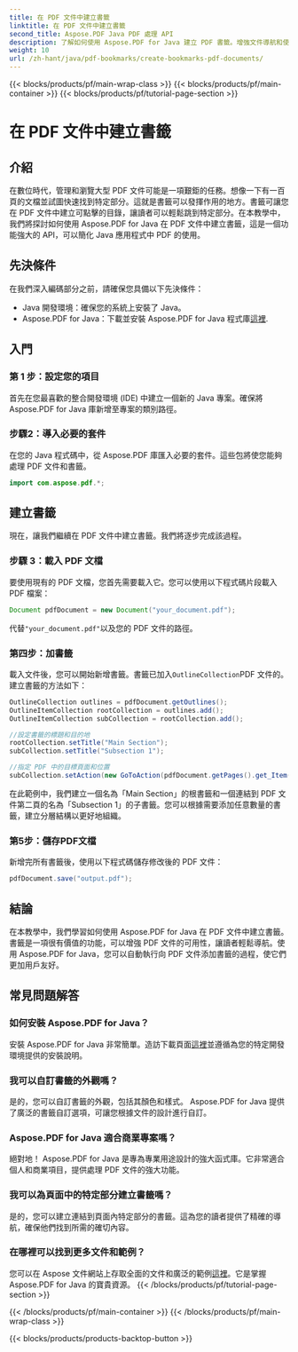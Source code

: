 ```yaml
---
title: 在 PDF 文件中建立書籤
linktitle: 在 PDF 文件中建立書籤
second_title: Aspose.PDF Java PDF 處理 API
description: 了解如何使用 Aspose.PDF for Java 建立 PDF 書籤。增強文件導航和使用者體驗。帶有原始程式碼的分步指南。
weight: 10
url: /zh-hant/java/pdf-bookmarks/create-bookmarks-pdf-documents/
---
```


{{< blocks/products/pf/main-wrap-class >}}
{{< blocks/products/pf/main-container >}}
{{< blocks/products/pf/tutorial-page-section >}}

# 在 PDF 文件中建立書籤


## 介紹

在數位時代，管理和瀏覽大型 PDF 文件可能是一項艱鉅的任務。想像一下有一百頁的文檔並試圖快速找到特定部分。這就是書籤可以發揮作用的地方。書籤可讓您在 PDF 文件中建立可點擊的目錄，讓讀者可以輕鬆跳到特定部分。在本教學中，我們將探討如何使用 Aspose.PDF for Java 在 PDF 文件中建立書籤，這是一個功能強大的 API，可以簡化 Java 應用程式中 PDF 的使用。

## 先決條件

在我們深入編碼部分之前，請確保您具備以下先決條件：

- Java 開發環境：確保您的系統上安裝了 Java。
-  Aspose.PDF for Java：下載並安裝 Aspose.PDF for Java 程式庫[這裡](https://releases.aspose.com/pdf/java/).

## 入門

### 第 1 步：設定您的項目

首先在您最喜歡的整合開發環境 (IDE) 中建立一個新的 Java 專案。確保將 Aspose.PDF for Java 庫新增至專案的類別路徑。

### 步驟2：導入必要的套件

在您的 Java 程式碼中，從 Aspose.PDF 庫匯入必要的套件。這些包將使您能夠處理 PDF 文件和書籤。

```java
import com.aspose.pdf.*;
```

## 建立書籤

現在，讓我們繼續在 PDF 文件中建立書籤。我們將逐步完成該過程。

### 步驟 3：載入 PDF 文檔

要使用現有的 PDF 文檔，您首先需要載入它。您可以使用以下程式碼片段載入 PDF 檔案：

```java
Document pdfDocument = new Document("your_document.pdf");
```

代替`"your_document.pdf"`以及您的 PDF 文件的路徑。

### 第四步：加書籤

載入文件後，您可以開始新增書籤。書籤已加入`OutlineCollection`PDF 文件的。建立書籤的方法如下：

```java
OutlineCollection outlines = pdfDocument.getOutlines();
OutlineItemCollection rootCollection = outlines.add();
OutlineItemCollection subCollection = rootCollection.add();

//設定書籤的標題和目的地
rootCollection.setTitle("Main Section");
subCollection.setTitle("Subsection 1");

//指定 PDF 中的目標頁面和位置
subCollection.setAction(new GoToAction(pdfDocument.getPages().get_Item(1)));
```

在此範例中，我們建立一個名為「Main Section」的根書籤和一個連結到 PDF 文件第二頁的名為「Subsection 1」的子書籤。您可以根據需要添加任意數量的書籤，建立分層結構以更好地組織。

### 第5步：儲存PDF文檔

新增完所有書籤後，使用以下程式碼儲存修改後的 PDF 文件：

```java
pdfDocument.save("output.pdf");
```

## 結論

在本教學中，我們學習如何使用 Aspose.PDF for Java 在 PDF 文件中建立書籤。書籤是一項很有價值的功能，可以增強 PDF 文件的可用性，讓讀者輕鬆導航。使用 Aspose.PDF for Java，您可以自動執行向 PDF 文件添加書籤的過程，使它們更加用戶友好。

## 常見問題解答

### 如何安裝 Aspose.PDF for Java？

安裝 Aspose.PDF for Java 非常簡單。造訪下載頁面[這裡](https://releases.aspose.com/pdf/java/)並遵循為您的特定開發環境提供的安裝說明。

### 我可以自訂書籤的外觀嗎？

是的，您可以自訂書籤的外觀，包括其顏色和樣式。 Aspose.PDF for Java 提供了廣泛的書籤自訂選項，可讓您根據文件的設計進行自訂。

### Aspose.PDF for Java 適合商業專案嗎？

絕對地！ Aspose.PDF for Java 是專為專業用途設計的強大函式庫。它非常適合個人和商業項目，提供處理 PDF 文件的強大功能。

### 我可以為頁面中的特定部分建立書籤嗎？

是的，您可以建立連結到頁面內特定部分的書籤。這為您的讀者提供了精確的導航，確保他們找到所需的確切內容。

### 在哪裡可以找到更多文件和範例？

您可以在 Aspose 文件網站上存取全面的文件和廣泛的範例[這裡](https://reference.aspose.com/pdf/java/)。它是掌握 Aspose.PDF for Java 的寶貴資源。
{{< /blocks/products/pf/tutorial-page-section >}}

{{< /blocks/products/pf/main-container >}}
{{< /blocks/products/pf/main-wrap-class >}}

{{< blocks/products/products-backtop-button >}}
